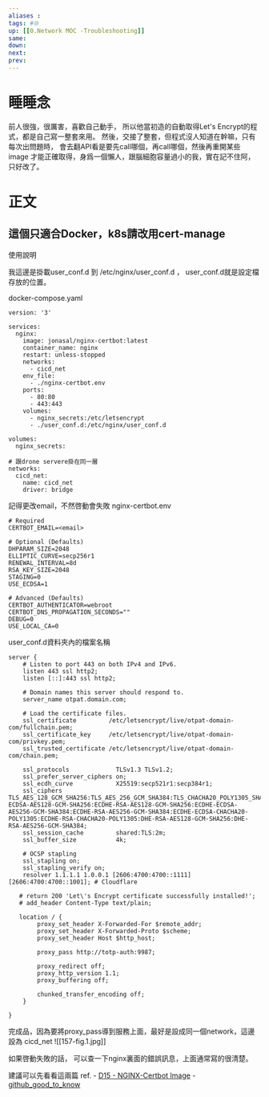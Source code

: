 ```yaml
---
aliases : 
tags: #🌐
up: [[0.Network MOC -Troubleshooting]]
same: 
down:
next:
prev:
---
```


# 睡睡念

前人很強，很厲害，喜歡自己動手，
所以他當初造的自動取得Let's Encrypt的程式，都是自己寫一整套來用。
然後，交接了整套，但程式沒人知道在幹嘛，只有每次出問題時，
會去翻API看是要先call哪個，再call哪個，然後再重開某些image
才能正確取得，身爲一個懶人，跟腦細胞容量過小的我，實在記不住阿，
只好改了。

# 正文

## 這個只適合Docker，k8s請改用cert-manage

使用說明

我這邊是掛載user_conf.d 到 /etc/nginx/user_conf.d ，
user_conf.d就是設定檔存放的位置。

docker-compose.yaml
```
version: '3'

services:
  nginx:
    image: jonasal/nginx-certbot:latest
    container_name: nginx
    restart: unless-stopped
    networks:
      - cicd_net
    env_file:
      - ./nginx-certbot.env
    ports:
      - 80:80
      - 443:443
    volumes:
      - nginx_secrets:/etc/letsencrypt
      - ./user_conf.d:/etc/nginx/user_conf.d

volumes:
  nginx_secrets:

# 跟drone servere掛在同一層
networks:
  cicd_net:
    name: cicd_net
    driver: bridge  

```

記得更改email，不然啓動會失敗
nginx-certbot.env
```
# Required
CERTBOT_EMAIL=<email>

# Optional (Defaults)
DHPARAM_SIZE=2048
ELLIPTIC_CURVE=secp256r1
RENEWAL_INTERVAL=8d
RSA_KEY_SIZE=2048
STAGING=0
USE_ECDSA=1

# Advanced (Defaults)
CERTBOT_AUTHENTICATOR=webroot
CERTBOT_DNS_PROPAGATION_SECONDS=""
DEBUG=0
USE_LOCAL_CA=0

```


user_conf.d資料夾內的檔案名稱
```
server {
    # Listen to port 443 on both IPv4 and IPv6.
    listen 443 ssl http2;
    listen [::]:443 ssl http2;

    # Domain names this server should respond to.
    server_name otpat.domain.com;

    # Load the certificate files.
    ssl_certificate         /etc/letsencrypt/live/otpat-domain-com/fullchain.pem;
    ssl_certificate_key     /etc/letsencrypt/live/otpat-domain-com/privkey.pem;
    ssl_trusted_certificate /etc/letsencrypt/live/otpat-domain-com/chain.pem;

    ssl_protocols             TLSv1.3 TLSv1.2;
    ssl_prefer_server_ciphers on;
    ssl_ecdh_curve            X25519:secp521r1:secp384r1;
    ssl_ciphers               TLS_AES_128_GCM_SHA256:TLS_AES_256_GCM_SHA384:TLS_CHACHA20_POLY1305_SHA256:ECDHE-ECDSA-AES128-GCM-SHA256:ECDHE-RSA-AES128-GCM-SHA256:ECDHE-ECDSA-AES256-GCM-SHA384:ECDHE-RSA-AES256-GCM-SHA384:ECDHE-ECDSA-CHACHA20-POLY1305:ECDHE-RSA-CHACHA20-POLY1305:DHE-RSA-AES128-GCM-SHA256:DHE-RSA-AES256-GCM-SHA384;
    ssl_session_cache         shared:TLS:2m;
    ssl_buffer_size           4k;

    # OCSP stapling
    ssl_stapling on;
    ssl_stapling_verify on;
    resolver 1.1.1.1 1.0.0.1 [2606:4700:4700::1111] [2606:4700:4700::1001]; # Cloudflare

   # return 200 'Let\'s Encrypt certificate successfully installed!';
   # add_header Content-Type text/plain;

   location / {
        proxy_set_header X-Forwarded-For $remote_addr;
        proxy_set_header X-Forwarded-Proto $scheme;
        proxy_set_header Host $http_host;

        proxy_pass http://totp-auth:9987;

        proxy_redirect off;
        proxy_http_version 1.1;
        proxy_buffering off;

        chunked_transfer_encoding off;
    }

}

```

完成品，因為要將proxy_pass導到服務上面，最好是設成同一個network，這邊設為 cicd_net
![[157-fig.1.jpg]]



如果啓動失敗的話，
可以查一下nginx裏面的錯誤訊息，上面通常寫的很清楚。

建議可以先看看這兩篇
ref. 
	- [D15 - NGINX-Certbot Image](https://ithelp.ithome.com.tw/articles/10301801)
	- [github_good_to_know](https://github.com/JonasAlfredsson/docker-nginx-certbot/blob/master/docs/good_to_know.md)